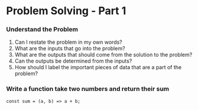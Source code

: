 # Problem Solving - Part 1

### Understand the Problem
1. Can I restate the problem in my own words?
2. What are the inputs that go into the problem?
3. What are the outputs that should come from the solution to the problem?
4. Can the outputs be determined from the inputs?
5. How should I label the important pieces of data that are a part of the problem?


### Write a function take two numbers and return their sum
```
const sum = (a, b) => a + b;
```